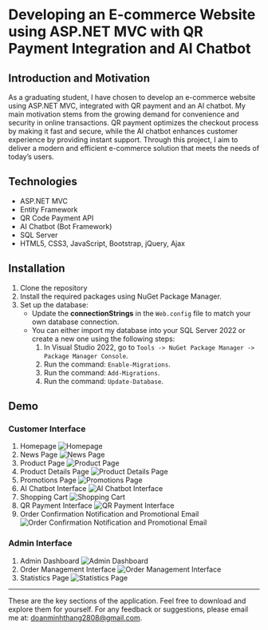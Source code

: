 # Developing an E-commerce Website using ASP.NET MVC with QR Payment Integration and AI Chatbot
## Introduction and Motivation
As a graduating student, I have chosen to develop an e-commerce website using ASP.NET MVC, integrated with QR payment and an AI chatbot. My main motivation stems from the growing demand for convenience and security in online transactions. QR payment optimizes the checkout process by making it fast and secure, while the AI chatbot enhances customer experience by providing instant support. Through this project, I aim to deliver a modern and efficient e-commerce solution that meets the needs of today’s users.
## Technologies
- ASP.NET MVC
- Entity Framework 
- QR Code Payment API
- AI Chatbot (Bot Framework)
- SQL Server
- HTML5, CSS3, JavaScript, Bootstrap, jQuery, Ajax
## Installation
1. Clone the repository
2. Install the required packages using NuGet Package Manager.
3. Set up the database:
   - Update the **connectionStrings** in the `Web.config` file to match your own database connection.
   - You can either import my database into your SQL Server 2022 or create a new one using the following steps:
     1. In Visual Studio 2022, go to `Tools -> NuGet Package Manager -> Package Manager Console`.
     2. Run the command: `Enable-Migrations`.
     3. Run the command: `Add-Migrations`.
     4. Run the command: `Update-Database`.

## Demo

### Customer Interface
1. Homepage
   ![Homepage](https://raw.githubusercontent.com/Thang2882002/WebBanHang/master/BanHang/demo/image.png)
2. News Page
   ![News Page](https://raw.githubusercontent.com/Thang2882002/WebBanHang/master/BanHang/demo/image-1.png)
3. Product Page
   ![Product Page](https://raw.githubusercontent.com/Thang2882002/WebBanHang/master/BanHang/demo/image-2.png)
4. Product Details Page
   ![Product Details Page](https://raw.githubusercontent.com/Thang2882002/WebBanHang/master/BanHang/demo/image-3.png)
5. Promotions Page
   ![Promotions Page](https://raw.githubusercontent.com/Thang2882002/WebBanHang/master/BanHang/demo/image-4.png)
6. AI Chatbot Interface
   ![AI Chatbot Interface](https://raw.githubusercontent.com/Thang2882002/WebBanHang/master/BanHang/demo/image-5.png)
7. Shopping Cart
   ![Shopping Cart](https://raw.githubusercontent.com/Thang2882002/WebBanHang/master/BanHang/demo/image-6.png)
8. QR Payment Interface
   ![QR Payment Interface](https://raw.githubusercontent.com/Thang2882002/WebBanHang/master/BanHang/demo/image-7.png)
9. Order Confirmation Notification and Promotional Email
   ![Order Confirmation Notification and Promotional Email](https://raw.githubusercontent.com/Thang2882002/WebBanHang/master/BanHang/demo/image-8.png)

### Admin Interface
1. Admin Dashboard
   ![Admin Dashboard](https://raw.githubusercontent.com/Thang2882002/WebBanHang/master/BanHang/demo/image-9.png)
2. Order Management Interface
   ![Order Management Interface](https://raw.githubusercontent.com/Thang2882002/WebBanHang/master/BanHang/demo/image-10.png)
3. Statistics Page
   ![Statistics Page](https://raw.githubusercontent.com/Thang2882002/WebBanHang/master/BanHang/demo/image-11.png)


---

These are the key sections of the application. Feel free to download and explore them for yourself. For any feedback or suggestions, please email me at: doanminhthang2808@gmail.com.
